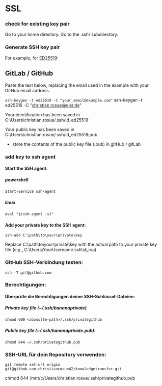 # SSL
### check for existing key pair
Go to your home directory.
Go to the .ssh/ subdirectory.

### Generate SSH key pair
For example, for [ED25519](https://medium.com/@sahil-awasthi/all-about-ed25519-edffd38a4874#:~:text=2%20min%20read,digital%20signature%20generation%20and%20verification.):


## GitLab / GitHub
Paste the text below, replacing the email used in the example with your GitHub email address.

```ssh-keygen -t ed25519 -C "your_email@example.com"```
ssh-keygen -t ed25519 -C "christian.rosue@eisr.de"

Your identification has been saved in C:\Users\christian.rosue/.ssh/id_ed25519

Your public key has been saved in C:\Users\christian.rosue/.ssh/id_ed25519.pub

- store the contents of the public key file (.pub) in gitHub / gitLab 

### add key to ssh agent 
#### Start the SSH agent:
##### powershell

```Start-Service ssh-agent```

##### linux
```eval "$(ssh-agent -s)"```

#### Add your private key to the SSH agent:

```ssh-add C:\path\to\your\private\key```

Replace C:\path\to\your\private\key with the actual path to your private key file (e.g., C:\Users\YourUsername\.ssh\id_rsa).

### GitHub SSH-Verbindung testen:

```ssh -T git@github.com```

### Berechtigungen: 
#### Überprüfe die Berechtigungen deiner SSH-Schlüssel-Dateien:
##### Private key file (~/.ssh/bananaprivate)

```chmod 600 <abosulte-path>/.ssh/privategithub```

##### Public key file (~/.ssh/bananaprivate.pub):

```chmod 644 ~/.ssh/privategithub.pub```

### SSH-URL für dein Repository verwenden:

```git remote set-url origin git@github.com:christianrosue42/knowledgetransfer.git```

chmod 644 /mnt/c/Users/christian.rosue/.ssh/privategithub.pub
